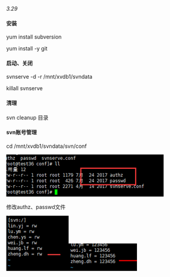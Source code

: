 _3.29_

#### 安装

yum install subversion

yum install -y git

#### 启动、关闭

svnserve -d -r /mnt/xvdb1/svndata

killall svnserve

#### 清理

svn cleanup 目录

#### svn账号管理

cd /mnt/xvdb1/svndata/svn/conf

![](/assets/svn.png)

修改authz、passwd文件

![](/assets/svn1.png)![](/assets/svn2.png)


